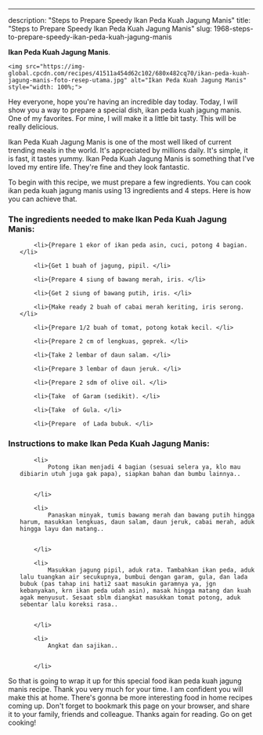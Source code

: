 ---
description: "Steps to Prepare Speedy Ikan Peda Kuah Jagung Manis"
title: "Steps to Prepare Speedy Ikan Peda Kuah Jagung Manis"
slug: 1968-steps-to-prepare-speedy-ikan-peda-kuah-jagung-manis

<p>
	<strong>Ikan Peda Kuah Jagung Manis</strong>. 
	
</p>
<p>
	
	<img src="https://img-global.cpcdn.com/recipes/41511a454d62c102/680x482cq70/ikan-peda-kuah-jagung-manis-foto-resep-utama.jpg" alt="Ikan Peda Kuah Jagung Manis" style="width: 100%;">
	
	
</p>
<p>
	Hey everyone, hope you're having an incredible day today. Today, I will show you a way to prepare a special dish, ikan peda kuah jagung manis. One of my favorites. For mine, I will make it a little bit tasty. This will be really delicious.
</p>
	
<p>
	Ikan Peda Kuah Jagung Manis is one of the most well liked of current trending meals in the world. It's appreciated by millions daily. It's simple, it is fast, it tastes yummy. Ikan Peda Kuah Jagung Manis is something that I've loved my entire life. They're fine and they look fantastic.
</p>
<p>
	
</p>

<p>
To begin with this recipe, we must prepare a few ingredients. You can cook ikan peda kuah jagung manis using 13 ingredients and 4 steps. Here is how you can achieve that.
</p>

<h3>The ingredients needed to make Ikan Peda Kuah Jagung Manis:</h3>

<ol>
	
		<li>{Prepare 1 ekor of ikan peda asin, cuci, potong 4 bagian. </li>
	
		<li>{Get 1 buah of jagung, pipil. </li>
	
		<li>{Prepare 4 siung of bawang merah, iris. </li>
	
		<li>{Get 2 siung of bawang putih, iris. </li>
	
		<li>{Make ready 2 buah of cabai merah keriting, iris serong. </li>
	
		<li>{Prepare 1/2 buah of tomat, potong kotak kecil. </li>
	
		<li>{Prepare 2 cm of lengkuas, geprek. </li>
	
		<li>{Take 2 lembar of daun salam. </li>
	
		<li>{Prepare 3 lembar of daun jeruk. </li>
	
		<li>{Prepare 2 sdm of olive oil. </li>
	
		<li>{Take  of Garam (sedikit). </li>
	
		<li>{Take  of Gula. </li>
	
		<li>{Prepare  of Lada bubuk. </li>
	
</ol>
<p>
	
</p>

<h3>Instructions to make Ikan Peda Kuah Jagung Manis:</h3>

<ol>
	
		<li>
			Potong ikan menjadi 4 bagian (sesuai selera ya, klo mau dibiarin utuh juga gak papa), siapkan bahan dan bumbu lainnya..
			
			
		</li>
	
		<li>
			Panaskan minyak, tumis bawang merah dan bawang putih hingga harum, masukkan lengkuas, daun salam, daun jeruk, cabai merah, aduk hingga layu dan matang..
			
			
		</li>
	
		<li>
			Masukkan jagung pipil, aduk rata. Tambahkan ikan peda, aduk lalu tuangkan air secukupnya, bumbui dengan garam, gula, dan lada bubuk (pas tahap ini hati2 saat masukin garamnya ya, jgn kebanyakan, krn ikan peda udah asin), masak hingga matang dan kuah agak menyusut. Sesaat sblm diangkat masukkan tomat potong, aduk sebentar lalu koreksi rasa..
			
			
		</li>
	
		<li>
			Angkat dan sajikan..
			
			
		</li>
	
</ol>

<p>
	
</p>

<p>
	So that is going to wrap it up for this special food ikan peda kuah jagung manis recipe. Thank you very much for your time. I am confident you will make this at home. There's gonna be more interesting food in home recipes coming up. Don't forget to bookmark this page on your browser, and share it to your family, friends and colleague. Thanks again for reading. Go on get cooking!
</p>
